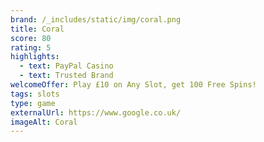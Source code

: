 ```yaml
---
brand: /_includes/static/img/coral.png
title: Coral
score: 80
rating: 5
highlights:
  - text: PayPal Casino
  - text: Trusted Brand
welcomeOffer: Play £10 on Any Slot, get 100 Free Spins!
tags: slots
type: game
externalUrl: https://www.google.co.uk/
imageAlt: Coral
---
```

